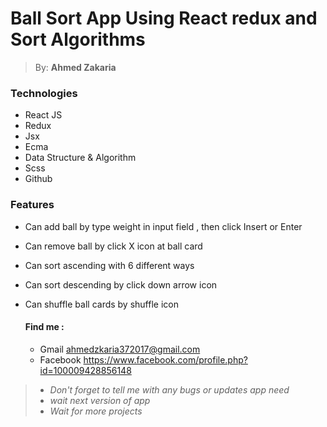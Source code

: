 # <h1> Ball Sort App Using React redux and Sort Algorithms </h1>

> By: **Ahmed Zakaria**

### Technologies
* React JS
* Redux
* Jsx
* Ecma
* Data Structure & Algorithm
* Scss
* Github

### Features
- Can add ball by type weight in input field , then click Insert or Enter
- Can remove ball by click X icon at ball card 
- Can sort ascending with 6 different ways
- Can sort descending  by click down arrow icon
- Can shuffle ball cards by shuffle icon
          

  #### Find me :
    - Gmail     ahmedzkaria372017@gmail.com 
    - Facebook  https://www.facebook.com/profile.php?id=100009428856148 
    
> - *Don't forget to tell me with any bugs or updates app need*
> - *wait next version of app*
> - *Wait for more projects*